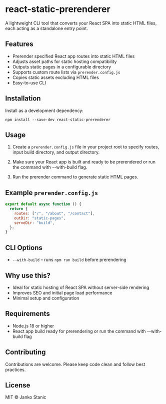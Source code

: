 # react-static-prerenderer

A lightweight CLI tool that converts your React SPA into static HTML files, each acting as a standalone entry point.

## Features

- Prerender specified React app routes into static HTML files  
- Adjusts asset paths for static hosting compatibility  
- Outputs static pages in a configurable directory  
- Supports custom route lists via `prerender.config.js`  
- Copies static assets excluding HTML files  
- Easy-to-use CLI  

## Installation

Install as a development dependency:

    npm install --save-dev react-static-prerenderer

## Usage

1. Create a `prerender.config.js` file in your project root to specify routes, input build directory, and output directory.

2. Make sure your React app is built and ready to be prerendered or run the command with --with-build flag.

3. Run the prerender command to generate static HTML pages.

## Example `prerender.config.js`

```js
export default async function () {
  return {
    routes: ["/", "/about", "/contact"],
    outDir: "static-pages",
    serveDir: "build",
  };
}
```

## CLI Options

- `--with-build` – runs `npm run build` before prerendering

## Why use this?

- Ideal for static hosting of React SPA without server-side rendering  
- Improves SEO and initial page load performance  
- Minimal setup and configuration  

## Requirements

- Node.js 18 or higher  
- React app build ready for prerendering or run the command with --with-build flag

## Contributing

Contributions are welcome. Please keep code clean and follow best practices.

## License

MIT © Janko Stanic